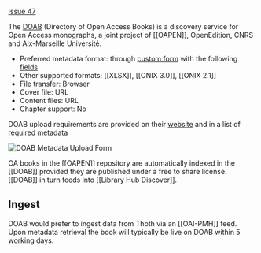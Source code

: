 [Issue 47](https://github.com/thoth-pub/thoth/issues/47)

The [DOAB](https://www.doabooks.org/) (Directory of Open Access Books) is a discovery service for Open Access monographs, a joint project of [[OAPEN]], OpenEdition, CNRS and Aix-Marseille Université.

* Preferred metadata format: through [custom form](https://www.doabooks.org/doabAdmin?func=books) with the following [fields](https://www.doabooks.org/docs/doabUploadFieldDescription.xlsx)
* Other supported formats: [[XLSX]], [[ONIX 3.0]], [[ONIX 2.1]]
* File transfer: Browser
* Cover file: URL
* Content files: URL
* Chapter support: No

DOAB upload requirements are provided on their [website](https://www.doabooks.org/doab?func=forPublishers&uiLanguage=en) and in a list of [required metadata](https://www.doabooks.org/docs/doabMetadataApril2012.pdf)

![DOAB Metadata Upload Form](https://punctumbooks.com/punctum/wp-content/uploads/2020/10/Screenshot-2020-10-15-at-14.52.08.png)

OA books in the [[OAPEN]] repository are automatically indexed in the [[DOAB]] provided they are published under a free to share license. [[DOAB]] in turn feeds into [[Library Hub Discover]].

## Ingest

DOAB would prefer to ingest data from Thoth via an [[OAI-PMH]] feed. Upon metadata retrieval the book will typically be live on DOAB within 5 working days.